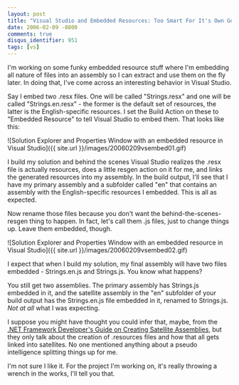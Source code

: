 ```yaml
---
layout: post
title: "Visual Studio and Embedded Resources: Too Smart For It's Own Good?"
date: 2006-02-09 -0800
comments: true
disqus_identifier: 951
tags: [vs]
---
```

I'm working on some funky embedded resource stuff where I'm embedding
all nature of files into an assembly so I can extract and use them on
the fly later. In doing that, I've come across an interesting behavior
in Visual Studio.

 Say I embed two .resx files. One will be called "Strings.resx" and one
will be called "Strings.en.resx" - the former is the default set of
resources, the latter is the English-specific resources. I set the Build
Action on these to "Embedded Resource" to tell Visual Studio to embed
them. That looks like this:

 ![Solution Explorer and Properties Window with an embedded resource in
Visual
Studio]({{ site.url }}/images/20060209vsembed01.gif)

 I build my solution and behind the scenes Visual Studio realizes the
.resx file is actually resources, does a little resgen action on it for
me, and links the generated resources into my assembly. In the build
output, I'll see that I have my primary assembly and a subfolder called
"en" that contains an assembly with the English-specific resources I
embedded. This is all as expected.

 Now rename those files because you don't want the
behind-the-scenes-resgen thing to happen. In fact, let's call them .js
files, just to change things up. Leave them embedded, though.

 ![Solution Explorer and Properties Window with an embedded resource in
Visual
Studio]({{ site.url }}/images/20060209vsembed02.gif)

 I expect that when I build my solution, my final assembly will have two
files embedded - Strings.en.js and Strings.js. You know what happens?

 You still get two assemblies. The primary assembly has Strings.js
embedded in it, and the satellite assembly in the "en" subfolder of your
build output has the Strings.en.js file embedded in it, renamed to
Strings.js. *Not at all* what I was expecting.

 I suppose you might have thought you could infer that, maybe, from the
[.NET Framework Developer's Guide on Creating Satellite
Assemblies](http://msdn.microsoft.com/library/default.asp?url=/library/en-us/cpguide/html/cpconCreatingSatelliteAssemblies.asp),
but they only talk about the creation of .resources files and how that
all gets linked into satellites. No one mentioned anything about a
pseudo intelligence splitting things up for me.

 I'm not sure I like it. For the project I'm working on, it's really
throwing a wrench in the works, I'll tell you that.

